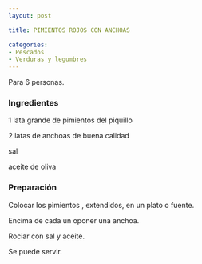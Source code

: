 ```yaml
---
layout: post

title: PIMIENTOS ROJOS CON ANCHOAS

categories:
- Pescados
- Verduras y legumbres
---
```

Para 6 personas.

<h3>Ingredientes</h3>
1 lata grande de pimientos del piquillo

2 latas de anchoas de buena calidad

sal

aceite de oliva

<h3>Preparación</h3>
Colocar los pimientos , extendidos, en un plato o fuente.

Encima de cada un oponer una anchoa.

Rociar con sal y aceite.

Se puede servir.

